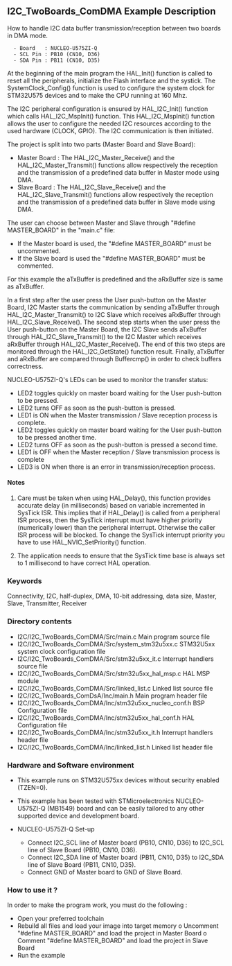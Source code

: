## <b>I2C_TwoBoards_ComDMA Example Description</b>

How to handle I2C data buffer transmission/reception between two boards in DMA mode.

      - Board   : NUCLEO-U575ZI-Q
      - SCL Pin : PB10 (CN10, D36)
      - SDA Pin : PB11 (CN10, D35)

At the beginning of the main program the HAL_Init() function is called to reset all the peripherals, initialize the Flash interface and the systick. 
The SystemClock_Config() function is used to configure the system clock for STM32U575 devices and to make the CPU running at 160 Mhz.

The I2C peripheral configuration is ensured by HAL_I2C_Init() function which calls HAL_I2C_MspInit() function.
This HAL_I2C_MspInit() function allows the user to configure the needed I2C resources according to the used hardware (CLOCK, GPIO).
The I2C communication is then initiated.

The project is split into two parts (Master Board and Slave Board):
- Master Board :
  The HAL_I2C_Master_Receive() and the HAL_I2C_Master_Transmit() functions
  allow respectively the reception and the transmission of a predefined data buffer
  in Master mode using DMA.
- Slave Board :
  The HAL_I2C_Slave_Receive() and the HAL_I2C_Slave_Transmit() functions
  allow respectively the reception and the transmission of a predefined data buffer
  in Slave mode using DMA.

The user can choose between Master and Slave through "#define MASTER_BOARD" in the "main.c" file:
  - If the Master board is used, the "#define MASTER_BOARD" must be uncommented.
  - If the Slave board is used the "#define MASTER_BOARD" must be commented.

For this example the aTxBuffer is predefined and the aRxBuffer size is same as aTxBuffer.

In a first step after the user press the User push-button on the Master Board,
I2C Master starts the communication by sending aTxBuffer through HAL_I2C_Master_Transmit()
to I2C Slave which receives aRxBuffer through HAL_I2C_Slave_Receive().
The second step starts when the user press the User push-button on the Master Board,
the I2C Slave sends aTxBuffer through HAL_I2C_Slave_Transmit()
to the I2C Master which receives aRxBuffer through HAL_I2C_Master_Receive().
The end of this two steps are monitored through the HAL_I2C_GetState() function
result.
Finally, aTxBuffer and aRxBuffer are compared through Buffercmp() in order to
check buffers correctness.

NUCLEO-U575ZI-Q's LEDs can be used to monitor the transfer status:

 - LED2 toggles quickly on master board waiting for the User push-button to be pressed.
 - LED2 turns OFF as soon as the push-button is pressed.
 - LED1 is ON when the Master transmission / Slave reception process is complete.
 - LED2 toggles quickly on master board waiting for the User push-button to be pressed another time.
 - LED2 turns OFF as soon as the push-button is pressed a second time.
 - LED1 is OFF when the Master reception / Slave transmission process is complete
 - LED3 is ON when there is an error in transmission/reception process.

#### <b>Notes</b>

 1. Care must be taken when using HAL_Delay(), this function provides accurate delay (in milliseconds)
      based on variable incremented in SysTick ISR. This implies that if HAL_Delay() is called from
      a peripheral ISR process, then the SysTick interrupt must have higher priority (numerically lower)
      than the peripheral interrupt. Otherwise the caller ISR process will be blocked.
      To change the SysTick interrupt priority you have to use HAL_NVIC_SetPriority() function.

 2. The application needs to ensure that the SysTick time base is always set to 1 millisecond
      to have correct HAL operation.

### <b>Keywords</b>

Connectivity, I2C, half-duplex, DMA, 10-bit addressing, data size, Master, Slave, Transmitter, Receiver

### <b>Directory contents</b>

  - I2C/I2C_TwoBoards_ComDMA/Src/main.c                  Main program source file
  - I2C/I2C_TwoBoards_ComDMA/Src/system_stm32u5xx.c      STM32U5xx system clock configuration file
  - I2C/I2C_TwoBoards_ComDMA/Src/stm32u5xx_it.c          Interrupt handlers source file
  - I2C/I2C_TwoBoards_ComDMA/Src/stm32u5xx_hal_msp.c     HAL MSP module
  - I2C/I2C_TwoBoards_ComDMA/Src/linked_list.c           Linked list source file
  - I2C/I2C_TwoBoards_ComDsA/Inc/main.h                  Main program header file
  - I2C/I2C_TwoBoards_ComDMA/Inc/stm32u5xx_nucleo_conf.h BSP Configuration file
  - I2C/I2C_TwoBoards_ComDMA/Inc/stm32u5xx_hal_conf.h    HAL Configuration file
  - I2C/I2C_TwoBoards_ComDMA/Inc/stm32u5xx_it.h          Interrupt handlers header file
  - I2C/I2C_TwoBoards_ComDMA/Inc/linked_list.h           Linked list header file

### <b>Hardware and Software environment</b>

  - This example runs on STM32U575xx devices without security enabled (TZEN=0).

  - This example has been tested with STMicroelectronics NUCLEO-U575ZI-Q (MB1549)
    board and can be easily tailored to any other supported device
    and development board.

  - NUCLEO-U575ZI-Q Set-up
    - Connect I2C_SCL line of Master board (PB10, CN10, D36) to I2C_SCL line of Slave Board (PB10, CN10, D36).
    - Connect I2C_SDA line of Master board (PB11, CN10, D35) to I2C_SDA line of Slave Board (PB11, CN10, D35).
    - Connect GND of Master board to GND of Slave Board.

### <b>How to use it ?</b>

In order to make the program work, you must do the following :

 - Open your preferred toolchain
 - Rebuild all files and load your image into target memory
    o Uncomment "#define MASTER_BOARD" and load the project in Master Board
    o Comment "#define MASTER_BOARD" and load the project in Slave Board
 - Run the example

